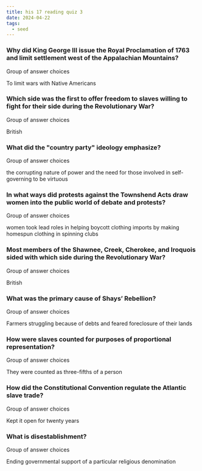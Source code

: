 ```yaml
---
title: his 17 reading quiz 3
date: 2024-04-22
tags:
  - seed
---
```

### Why did King George III issue the Royal Proclamation of 1763 and limit settlement west of the Appalachian Mountains?

Group of answer choices

To limit wars with Native Americans


### Which side was the first to offer freedom to slaves willing to fight for their side during the Revolutionary War?

Group of answer choices

British


### What did the "country party" ideology emphasize?

Group of answer choices

the corrupting nature of power and the need for those involved in self-governing to be virtuous


### In what ways did protests against the Townshend Acts draw women into the public world of debate and protests?

Group of answer choices

women took lead roles in helping boycott clothing imports by making homespun clothing in spinning clubs


### Most members of the Shawnee, Creek, Cherokee, and Iroquois sided with which side during the Revolutionary War?

Group of answer choices

British


### What was the primary cause of Shays’ Rebellion?

Group of answer choices

Farmers struggling because of debts and feared foreclosure of their lands


### How were slaves counted for purposes of proportional representation?

Group of answer choices

They were counted as three-fifths of a person


### How did the Constitutional Convention regulate the Atlantic slave trade?

Group of answer choices

Kept it open for twenty years


### What is disestablishment?

Group of answer choices

Ending governmental support of a particular religious denomination